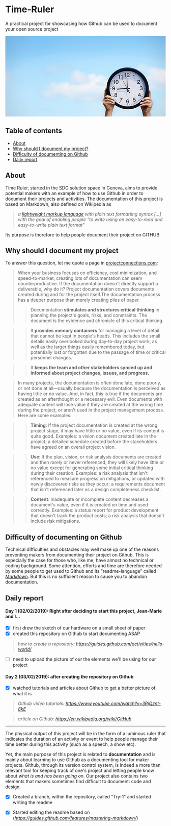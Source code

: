 # Time-Ruler
A practical project for showcasing how Github can be used to document your open source project 

![Image one](Clock.png)

## Table of contents

- [About](#about)
- [Why should I document my project?](#why-should-I-document-my-project)
- [Difficulty of documenting on Github](#difficulty-of-documenting-on-Github)
- [Daily report](#daily-report)

## About
Time Ruler, started in the SDG solution space in Geneva, aims to provide potential makers with an example of how to use Github in order to document their projects and activities. The documentation of this project is based on Markdown, also defined on Wikipedia as
> *a [lightweight markup language](https://en.wikipedia.org/wiki/Lightweight_markup_language) with plain text formatting syntax [...] with the goal of enabling people "to write using an easy-to-read and easy-to-write plain text format"* 

Its purpose is therefore to help people document their project on GITHUB 

## Why should I document my project
To answer this question, let me quote a page in [projectconnections.com](https://www.projectconnections.com/knowhow/burning-questions/what-is-project-documentation.html):
> When your business focuses on efficiency, cost minimization, and speed-to-market, creating lots of documentation can seem counterproductive. If the documentation doesn't directly support a deliverable, why do it? Project documentation covers documents created during and for the project itself.The documentation process has a deeper purpose than merely creating piles of paper.
> > Documentation **stimulates and structures critical thinking** in planning the project's goals, risks, and constraints. The document is the evidence and chronicle of this critical thinking.

> > It **provides memory containers** for managing a level of detail that cannot be kept in people's heads. This includes the small details easily overlooked during day-to-day project work, as well as the larger things easily remembered today, but potentially lost or forgotten due to the passage of time or critical personnel changes.

> > It **keeps the team and other stakeholders synced up and informed about project changes, issues, and progress.**

> In many projects, the documentation is often done late, done poorly, or not done at all—usually because the documentation is perceived as having little or no value. And, in fact, this is true if the documents are created as an afterthought or a necessary evil. Even documents with adequate content will lose value if they are created at the wrong time during the project, or aren't used in the project management process. Here are some examples:

> > **Timing**: If the project documentation is created at the wrong project stage, it may have little or no value, even if its content is quite good. Examples: a vision document created late in the project; a detailed schedule created before the stakeholders have agreed on an overall project vision.

> > **Use**: If the plan, vision, or risk analysis documents are created and then rarely or never referenced, they will likely have little or no value except for generating some initial critical thinking during their creation. Examples: a risk analysis that isn't referenced to measure progress on mitigations, or updated with newly discovered risks as they occur; a requirements document that isn't referenced later as a design completeness checklist.

> > **Content**: Inadequate or incomplete content decreases a document's value, even if it is created on time and used correctly. Examples: a status report for product development that doesn't track the product costs; a risk analysis that doesn't include risk mitigations.

## Difficulty of documenting on Github
Technical difficulties and obstacles may well make up one of the reasons preventing makers from documenting their project on Github. This is especially the case for those who, like me, have almost no technical or coding background. Some attention, efforts and time are therefore needed by some people to get used to Github and its "readme-language" called *[Markdown](https://en.wikipedia.org/wiki/Markdown)*. But this is no sufficient reason to cause you to abandon documentation. 

## Daily report

#### Day 1 (02/02/2019): Right after deciding to start this project, Jean-Marie and I...
- [x] first drew the sketch of our hardware on a small sheet of paper
- [x] created this repository on Github to start documenting ASAP
> *how to create a repository: https://guides.github.com/activities/hello-world/*
- [ ] need to upload the picture of our the elements we'll be using for our project
#### Day 2 (03/02/2019): after creating the repository on Github
- [x] watched tutorials  and articles about Github to get a better picture of what it is
> *Github video tutorials: https://www.youtube.com/watch?v=3RjQznt-8kE*

> *article on Github: https://en.wikipedia.org/wiki/GitHub*
-------------------------------------

The physical output of this project will be in the form of a luminous ruler that indicates the duration of an activity or event to help people manage their time better during this activity (such as a speech, a show etc). 

Yet, the main purpose of this project is related to **documentation** and is mainly about learning to use Github as a documenting tool for maker projects. Github, through its version control system, is indeed a more than relevant tool for keeping track of one's project and letting people know about *what is and has been going on*. Our project also contains two elements that makers sometimes find difficult to document: code and design.


        
- [x] Created a branch, within the repository, called "Try-1" and started writing the readme
- [x] Started editing the readme based on (*https://guides.github.com/features/mastering-markdown/*)
 
